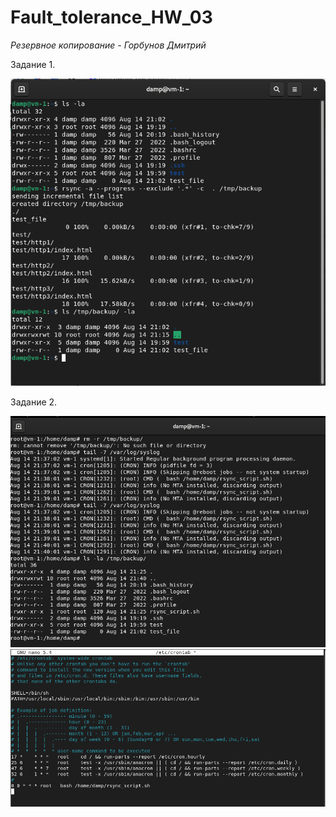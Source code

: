 # Fault_tolerance_HW_03

*Резервное копирование - Горбунов Дмитрий*

Задание 1.

![](https://github.com/dAmp1r/Fault_tolerance_HW_03/blob/main/1.png)

Задание 2.

![](https://github.com/dAmp1r/Fault_tolerance_HW_03/blob/main/2.png)
![](https://github.com/dAmp1r/Fault_tolerance_HW_03/blob/main/3.png)
